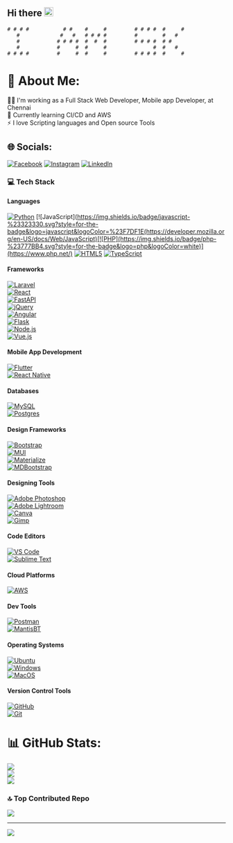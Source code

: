 ## Hi there <img src="https://github.com/user-attachments/assets/6e2c6164-8b14-417b-a571-4509093ffb59" style="width: 1em;" />


```
# # # #           # #    #     #         # # # #  #     #
   #             #   #   # # # #         #        #   #
   #            # # # #  #  #  #         # # # #  # #
   #            #     #  #     #               #  #   #
# # # #         #     #  #     #         # # # #  #     #
```


# 💫 About Me:
👨‍💻 I'm working as a Full Stack Web Developer, Mobile app Developer, at Chennai<br>📖 Currently learning CI/CD and AWS<br>⚡ I love Scripting languages and Open source Tools<br>


## 🌐 Socials:
[![Facebook](https://img.shields.io/badge/Facebook-%231877F2.svg?logo=Facebook&logoColor=white)](https://facebook.com/https://www.facebook.com/share/19rpevsht4/?mibextid=wwXIfr) [![Instagram](https://img.shields.io/badge/Instagram-%23E4405F.svg?logo=Instagram&logoColor=white)](https://instagram.com/https://www.instagram.com/_karthi___sk/profilecard/?igsh=d2o4MmsxN2dleGk5) [![LinkedIn](https://img.shields.io/badge/LinkedIn-%230077B5.svg?logo=linkedin&logoColor=white)](https://linkedin.com/in/https://www.linkedin.com/in/sathiya-karthick-5975081b2/) 

### 💻 Tech Stack  


#### **Languages**  
[![Python](https://img.shields.io/badge/python-3670A0?style=for-the-badge&logo=python&logoColor=ffdd54)](https://www.python.org/) [![JavaScript](https://img.shields.io/badge/javascript-%23323330.svg?style=for-the-badge&logo=javascript&logoColor=%23F7DF1E(https://developer.mozilla.org/en-US/docs/Web/JavaScript)[![PHP](https://img.shields.io/badge/php-%23777BB4.svg?style=for-the-badge&logo=php&logoColor=white)](https://www.php.net/)  [![HTML5](https://img.shields.io/badge/html5-%23E34F26.svg?style=for-the-badge&logo=html5&logoColor=white)](https://developer.mozilla.org/en-US/docs/Web/HTML) [![TypeScript](https://img.shields.io/badge/typescript-%23007ACC.svg?style=for-the-badge&logo=typescript&logoColor=white)](https://www.typescriptlang.org/)  

#### **Frameworks**  
[![Laravel](https://img.shields.io/badge/laravel-%23FF2D20.svg?style=for-the-badge&logo=laravel&logoColor=white)](https://laravel.com/)  
[![React](https://img.shields.io/badge/react-%2320232a.svg?style=for-the-badge&logo=react&logoColor=%2361DAFB)](https://reactjs.org/)  
[![FastAPI](https://img.shields.io/badge/FastAPI-005571?style=for-the-badge&logo=fastapi)](https://fastapi.tiangolo.com/)  
[![jQuery](https://img.shields.io/badge/jquery-%230769AD.svg?style=for-the-badge&logo=jquery&logoColor=white)](https://jquery.com/)  
[![Angular](https://img.shields.io/badge/Angular-DD0031?style=for-the-badge&logo=angular&logoColor=white)](https://angular.io/)  
[![Flask](https://img.shields.io/badge/flask-%23000.svg?style=for-the-badge&logo=flask&logoColor=white)](https://flask.palletsprojects.com/)  
[![Node.js](https://img.shields.io/badge/node.js-6DA55F?style=for-the-badge&logo=node.js&logoColor=white)](https://nodejs.org/)  
[![Vue.js](https://img.shields.io/badge/vue.js-%2335495e.svg?style=for-the-badge&logo=vuedotjs&logoColor=%234FC08D)](https://vuejs.org/)  

#### **Mobile App Development**  
[![Flutter](https://img.shields.io/badge/Flutter-%2302569B.svg?style=for-the-badge&logo=Flutter&logoColor=white)](https://flutter.dev/)  
[![React Native](https://img.shields.io/badge/React%20Native-%2320232a.svg?style=for-the-badge&logo=react&logoColor=%2361DAFB)](https://reactnative.dev/)  

#### **Databases**  
[![MySQL](https://img.shields.io/badge/mysql-4479A1.svg?style=for-the-badge&logo=mysql&logoColor=white)](https://www.mysql.com/)  
[![Postgres](https://img.shields.io/badge/postgres-%23316192.svg?style=for-the-badge&logo=postgresql&logoColor=white)](https://www.postgresql.org/)  

#### **Design Frameworks**  
[![Bootstrap](https://img.shields.io/badge/Bootstrap-%23563D7C.svg?style=for-the-badge&logo=bootstrap&logoColor=white)](https://getbootstrap.com/)  
[![MUI](https://img.shields.io/badge/MUI-%230081CB.svg?style=for-the-badge&logo=mui&logoColor=white)](https://mui.com/)  
[![Materialize](https://img.shields.io/badge/Materialize-E91E63?style=for-the-badge&logo=material-design&logoColor=white)](https://materializecss.com/)  
[![MDBootstrap](https://img.shields.io/badge/MDBootstrap-FF7851?style=for-the-badge&logo=bootstrap&logoColor=white)](https://mdbootstrap.com/)  

#### **Designing Tools**  
[![Adobe Photoshop](https://img.shields.io/badge/adobe%20photoshop-%2331A8FF.svg?style=for-the-badge&logo=adobe%20photoshop&logoColor=white)](https://www.adobe.com/products/photoshop.html)  
[![Adobe Lightroom](https://img.shields.io/badge/Adobe%20Lightroom-31A8FF.svg?style=for-the-badge&logo=Adobe%20Lightroom&logoColor=white)](https://www.adobe.com/products/photoshop-lightroom.html)  
[![Canva](https://img.shields.io/badge/Canva-%2300C4CC.svg?style=for-the-badge&logo=Canva&logoColor=white)](https://www.canva.com/)  
[![Gimp](https://img.shields.io/badge/Gimp-657D8B?style=for-the-badge&logo=gimp&logoColor=FFFFFF)](https://www.gimp.org/)  

#### **Code Editors**  
[![VS Code](https://img.shields.io/badge/VSCode-%23007ACC.svg?style=for-the-badge&logo=visual-studio-code&logoColor=white)](https://code.visualstudio.com/)  
[![Sublime Text](https://img.shields.io/badge/Sublime%20Text-%23575757.svg?style=for-the-badge&logo=sublime-text&logoColor=FF9800)](https://www.sublimetext.com/)  

#### **Cloud Platforms**  
[![AWS](https://img.shields.io/badge/AWS-%23FF9900.svg?style=for-the-badge&logo=amazon-aws&logoColor=white)](https://aws.amazon.com/)  

#### **Dev Tools**  
[![Postman](https://img.shields.io/badge/Postman-FF6C37?style=for-the-badge&logo=postman&logoColor=white)](https://www.postman.com/)  
[![MantisBT](https://img.shields.io/badge/MantisBT-609926?style=for-the-badge&logo=mantis&logoColor=white)](https://www.mantisbt.org/)  

#### **Operating Systems**  
[![Ubuntu](https://img.shields.io/badge/Ubuntu-E95420?style=for-the-badge&logo=ubuntu&logoColor=white)](https://ubuntu.com/)  
[![Windows](https://img.shields.io/badge/Windows-0078D6?style=for-the-badge&logo=windows&logoColor=white)](https://www.microsoft.com/windows/)  
[![MacOS](https://img.shields.io/badge/MacOS-999999?style=for-the-badge&logo=apple&logoColor=white)](https://www.apple.com/macos/)  

#### **Version Control Tools**  
[![GitHub](https://img.shields.io/badge/github-%23121011.svg?style=for-the-badge&logo=github&logoColor=white)](https://github.com/)  
[![Git](https://img.shields.io/badge/Git-F05032?style=for-the-badge&logo=git&logoColor=white)](https://git-scm.com/)  



# 📊 GitHub Stats:
![](https://github-readme-stats.vercel.app/api?username=thisiskarthisk&theme=radical&hide_border=false&include_all_commits=false&count_private=false)<br/>
![](https://github-readme-streak-stats.herokuapp.com/?user=thisiskarthisk&theme=radical&hide_border=false)<br/>
![](https://github-readme-stats.vercel.app/api/top-langs/?username=thisiskarthisk&theme=radical&hide_border=false&include_all_commits=false&count_private=false&layout=compact)

### 🔝 Top Contributed Repo
![](https://github-contributor-stats.vercel.app/api?username=thisiskarthisk&limit=5&theme=dark&combine_all_yearly_contributions=true)

---
[![](https://visitcount.itsvg.in/api?id=thisiskarthisk&icon=0&color=0)](https://visitcount.itsvg.in)

<!-- Proudly created with GPRM ( https://gprm.itsvg.in ) -->
